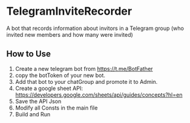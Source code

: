 # TelegramInviteRecorder
A bot that records information about invitors in a Telegram group (who invited new members and how many were invited)

## How to Use
1. Create a new telegram bot from https://t.me/BotFather
2. copy the botToken of your new bot.
3. Add that bot to your chatGroup and promote it to Admin.
4. Create a google sheet API: https://developers.google.com/sheets/api/guides/concepts?hl=en
5. Save the API Json
6. Modify all Consts in the main file
7. Build and Run

